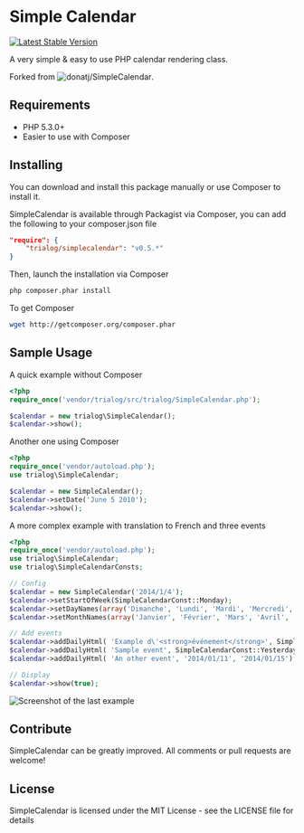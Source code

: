 # Simple Calendar

[![Latest Stable Version](https://poser.pugx.org/trialog/simplecalendar/v/stable.png)](https://packagist.org/packages/trialog/simplecalendar)

A very simple & easy to use PHP calendar rendering class.

Forked from ![donatj/SimpleCalendar](https://github.com/donatj/SimpleCalendar).

## Requirements

  - PHP 5.3.0+
  - Easier to use with Composer
  
## Installing

You can download and install this package manually or use Composer to install it.

SimpleCalendar is available through Packagist via Composer, you can add the following to your composer.json file
```json
"require": {
	"trialog/simplecalendar": "v0.5.*"
}
```

Then, launch the installation via Composer
```bash
php composer.phar install
```

To get Composer
```bash
wget http://getcomposer.org/composer.phar
```

## Sample Usage

A quick example without Composer
```php
<?php
require_once('vendor/trialog/src/trialog/SimpleCalendar.php');

$calendar = new trialog\SimpleCalendar();  
$calendar->show();
```

Another one using Composer
```php
<?php
require_once('vendor/autoload.php');
use trialog\SimpleCalendar;

$calendar = new SimpleCalendar();  
$calendar->setDate('June 5 2010');  
$calendar->show();
```

A more complex example with translation to French and three events
```php
<?php
require_once('vendor/autoload.php');
use trialog\SimpleCalendar;
use trialog\SimpleCalendarConsts;

// Config
$calendar = new SimpleCalendar('2014/1/4');
$calendar->setStartOfWeek(SimpleCalendarConst::Monday);
$calendar->setDayNames(array('Dimanche', 'Lundi', 'Mardi', 'Mercredi', 'Jeudi', 'Vendredi', 'Samedi'));
$calendar->setMonthNames(array('Janvier', 'Février', 'Mars', 'Avril', 'Mai', 'Juin', 'Juillet', 'Août', 'Septembre', 'Octobre', 'Novembre', 'Décembre'));

// Add events
$calendar->addDailyHtml( 'Example d\'<strong>événement</strong>', SimpleCalendarConst::Yesterday, SimpleCalendarConst::Tomorrow, 'D\'autres petits détails...');
$calendar->addDailyHtml( 'Sample event', SimpleCalendarConst::Yesterday);
$calendar->addDailyHtml( 'An other event', '2014/01/11', '2014/01/15');

// Display
$calendar->show(true);
```

![Screenshot of the last example](https://raw.github.com/trialog/SimpleCalendar/master/example/screenshot.png)


## Contribute

SimpleCalendar can be greatly improved. All comments or pull requests are welcome!

## License

SimpleCalendar is licensed under the MIT License - see the LICENSE file for details

